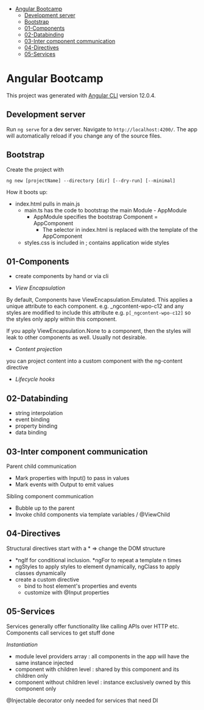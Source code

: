 - [Angular Bootcamp](#angular-bootcamp)
  - [Development server](#development-server)
  - [Bootstrap](#bootstrap)
  - [01-Components](#01-components)
  - [02-Databinding](#02-databinding)
  - [03-Inter component communication](#03-inter-component-communication)
  - [04-Directives](#04-directives)
  - [05-Services](#05-services)


# Angular Bootcamp

This project was generated with [Angular CLI](https://github.com/angular/angular-cli) version 12.0.4.

## Development server

Run `ng serve` for a dev server. Navigate to `http://localhost:4200/`. The app will automatically reload if you change any of the source files.

## Bootstrap

 Create the project with

`ng new [projectName] --directory [dir] [--dry-run] [--minimal]`


How it boots up:

* index.html pulls in main.js
  * main.ts has the code to bootstrap the main Module - AppModule
    * AppModule specifies the bootstrap Component = AppComponent
      * The <app-root> selector in index.html is replaced with the template of the AppComponent
  * styles.css is included in ; contains application wide styles 

## 01-Components
 
- create components by hand or via cli

- _View Encapsulation_

By default, Components have ViewEncapsulation.Emulated. This applies a unique attribute to each component. e.g. _ngcontent-wpo-c12 and any styles are modified to include this attribute e.g. `p[_ngcontent-wpo-c12]` so the styles only apply within this component.

If you apply ViewEncapsulation.None to a component, then the styles will leak to other components as well. Usually not desirable.

- _Content projection_

you can project content into a custom component with the ng-content directive

- _Lifecycle hooks_

## 02-Databinding
- string interpolation
- event binding
- property binding
- data binding

## 03-Inter component communication
Parent child communication
- Mark properties with Input() to pass in values
- Mark events with Output to emit values

Sibling component communication
- Bubble up to the parent
- Invoke child components via template variables / @ViewChild

## 04-Directives
Structural directives start with a * => change the DOM structure 
- *ngIf for conditional inclusion. *ngFor to repeat a template n times
- ngStyles to apply styles to element dynamically, ngClass to apply classes dynamically
- create a custom directive
  - bind to host element's properties and events
  - customize with @Input properties

## 05-Services
Services generally offer functionality like calling APIs over HTTP etc. Components call services to get stuff done

_Instantiation_
- module level providers array : all components in the app will have the same instance injected
- component with children level : shared by this component and its children only
- component without children level : instance exclusively owned by this component only

@Injectable decorator only needed for services that need DI 